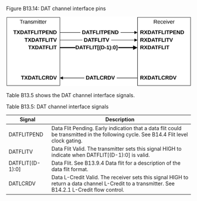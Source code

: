 Figure B13.14: DAT channel interface pins

![Image](page_433/image_000000_a53244f30605167872eb9a322aa2b903e9b7a46198b55540b394f6a02ef2d676.png)

Table B13.5 shows the DAT channel interface signals.

Table B13.5: DAT channel interface signals

| Signal           | Description                                                                                                                                    |
|------------------|------------------------------------------------------------------------------------------------------------------------------------------------|
| DATFLITPEND      | Data Flit Pending. Early indication that a data flit could be transmitted in the following cycle. See B14.4 Flit level clock gating.           |
| DATFLITV         | Data Flit Valid. The transmitter sets this signal HIGH to indicate when DATFLIT[(D-1):0] is valid.                                             |
| DATFLIT[(D-1):0] | Data Flit. See B13.9.4 Data flit for a description of the data flit format.                                                                    |
| DATLCRDV         | Data L-Credit Valid. The receiver sets this signal HIGH to return a data channel L-Credit to a transmitter. See B14.2.1 L-Credit flow control. |